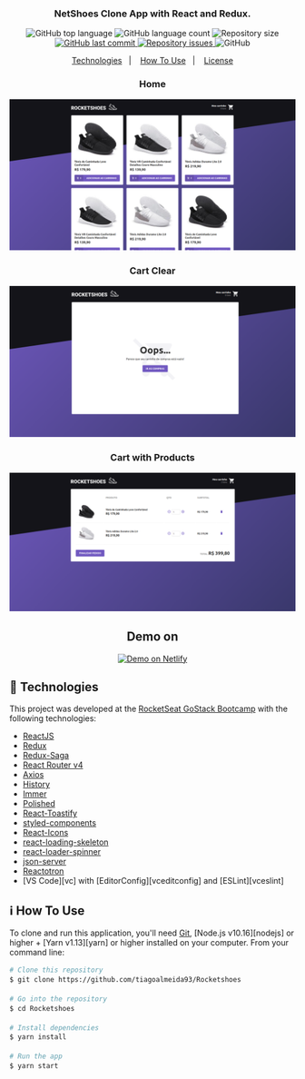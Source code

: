 <h3 align="center">
  NetShoes Clone App with React and Redux.
</h3>

<p align="center">
  <img alt="GitHub top language" src="https://img.shields.io/github/languages/top/tiagoalmeida93/react-rocketshoes.svg">

  <img alt="GitHub language count" src="https://img.shields.io/github/languages/count/tiagoalmeida93/react-rocketshoes.svg">

  <img alt="Repository size" src="https://img.shields.io/github/repo-size/tiagoalmeida93/Rocketshoes.svg">
  <a href="https://github.com/tiagoalmeida93/Rocketshoes/commits/master">
    <img alt="GitHub last commit" src="https://img.shields.io/github/last-commit/tiagoalmeida93/Rocketshoes.svg">
  </a>

  <a href="https://github.com/tiagoalmeida93/Rocketshoes/issues">
    <img alt="Repository issues" src="https://img.shields.io/github/issues/tiagoalmeida93/Rocketshoes.svg">
  </a>

  <img alt="GitHub" src="https://img.shields.io/github/license/tiagoalmeida93/Rocketshoes.svg">
</p>

<p align="center">
  <a href="#rocket-technologies">Technologies</a>&nbsp;&nbsp;&nbsp;|&nbsp;&nbsp;&nbsp;
  <a href="#information_source-how-to-use">How To Use</a>&nbsp;&nbsp;&nbsp;|&nbsp;&nbsp;&nbsp;
  <a href="#memo-license">License</a>
</p>

<h3 align="center">Home</h3>

![Home](public/Screenshots/Screenshot-Home.png)

<h3 align="center">Cart Clear</h3>

![Cart-Clear](public/Screenshots/Screenshot-Cart-Clear.png)

<h3 align="center">Cart with Products</h3>

![Cart-Full](public/Screenshots/Screenshot-Cart-Full.png)

<h2 align="center">Demo on</h2>
<p align="center">
  <a href="https://tiago-rocketshoes.netlify.com/" target="_blank">
    <img alt="Demo on Netlify" src="https://imgee.s3.amazonaws.com/imgee/40d52c694e8f46ae8a17534a740a8314_w320_h114.png">
  </a>
</p>

## :rocket: Technologies

This project was developed at the [RocketSeat GoStack Bootcamp](https://rocketseat.com.br/bootcamp) with the following technologies:

-  [ReactJS](https://reactjs.org/)
-  [Redux](https://redux.js.org/)
-  [Redux-Saga](https://redux-saga.js.org/)
-  [React Router v4](https://github.com/ReactTraining/react-router)
-  [Axios](https://github.com/axios/axios)
-  [History](https://www.npmjs.com/package/history)
-  [Immer](https://github.com/immerjs/immer)
-  [Polished](https://polished.js.org/)
-  [React-Toastify](https://fkhadra.github.io/react-toastify/)
-  [styled-components](https://www.styled-components.com/)
-  [React-Icons](https://react-icons.netlify.com/)
-  [react-loading-skeleton](https://github.com/dvtng/react-loading-skeleton)
-  [react-loader-spinner](https://github.com/mhnpd/react-loader-spinner)
-  [json-server](https://github.com/typicode/json-server)
-  [Reactotron](https://infinite.red/reactotron)
-  [VS Code][vc] with [EditorConfig][vceditconfig] and [ESLint][vceslint]

## :information_source: How To Use

To clone and run this application, you'll need [Git](https://git-scm.com), [Node.js v10.16][nodejs] or higher + [Yarn v1.13][yarn] or higher installed on your computer. From your command line:

```bash
# Clone this repository
$ git clone https://github.com/tiagoalmeida93/Rocketshoes

# Go into the repository
$ cd Rocketshoes

# Install dependencies
$ yarn install

# Run the app
$ yarn start
```
